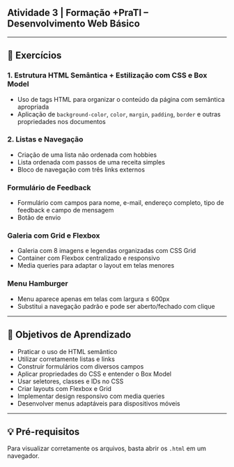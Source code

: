 ## Atividade 3 | Formação +PraTI – Desenvolvimento Web Básico
---
## 🧩 Exercícios

### 1. Estrutura HTML Semântica + Estilização com CSS e Box Model
- Uso de tags HTML para organizar o conteúdo da página com semântica apropriada
- Aplicação de `background-color`, `color`, `margin`, `padding`, `border` e outras propriedades nos documentos

### 2. Listas e Navegação
- Criação de uma lista não ordenada com hobbies  
- Lista ordenada com passos de uma receita simples  
- Bloco de navegação com três links externos

### Formulário de Feedback  
- Formulário com campos para nome, e-mail, endereço completo, tipo de feedback e campo de mensagem  
- Botão de envio

### Galeria com Grid e Flexbox
- Galeria com 8 imagens e legendas organizadas com CSS Grid  
- Container com Flexbox centralizado e responsivo  
- Media queries para adaptar o layout em telas menores

### Menu Hamburger
- Menu aparece apenas em telas com largura ≤ 600px  
- Substitui a navegação padrão e pode ser aberto/fechado com clique

---
## 🎯 Objetivos de Aprendizado
- Praticar o uso de HTML semântico
- Utilizar corretamente listas e links
- Construir formulários com diversos campos
- Aplicar propriedades do CSS e entender o Box Model
- Usar seletores, classes e IDs no CSS
- Criar layouts com Flexbox e Grid
- Implementar design responsivo com media queries
- Desenvolver menus adaptáveis para dispositivos móveis

---
## 💡 Pré-requisitos
Para visualizar corretamente os arquivos, basta abrir os `.html` em um navegador.

